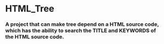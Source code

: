 # HTML_Tree
### A project that can make tree depend on a HTML source code, which has the ability to search the TITLE and KEYWORDS of the HTML source code.
